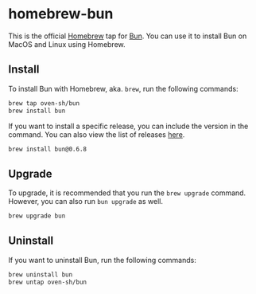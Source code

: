 # homebrew-bun

This is the official [Homebrew](https://brew.sh/) tap for [Bun](https://bun.sh/). You can use it to install Bun on MacOS and Linux using Homebrew.

## Install

To install Bun with Homebrew, aka. `brew`, run the following commands:

```bash
brew tap oven-sh/bun
brew install bun
```

If you want to install a specific release, you can include the version in the command. You can also view the list of releases [here](https://github.com/oven-sh/bun/releases).

```bash
brew install bun@0.6.8
```

## Upgrade

To upgrade, it is recommended that you run the `brew upgrade` command. However, you can also run `bun upgrade` as well.

```bash
brew upgrade bun
```

## Uninstall

If you want to uninstall Bun, run the following commands:

```bash
brew uninstall bun
brew untap oven-sh/bun
```
